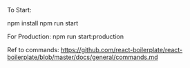 To Start:


npm install
npm run start

For Production:
npm run start:production

Ref to commands:
https://github.com/react-boilerplate/react-boilerplate/blob/master/docs/general/commands.md
